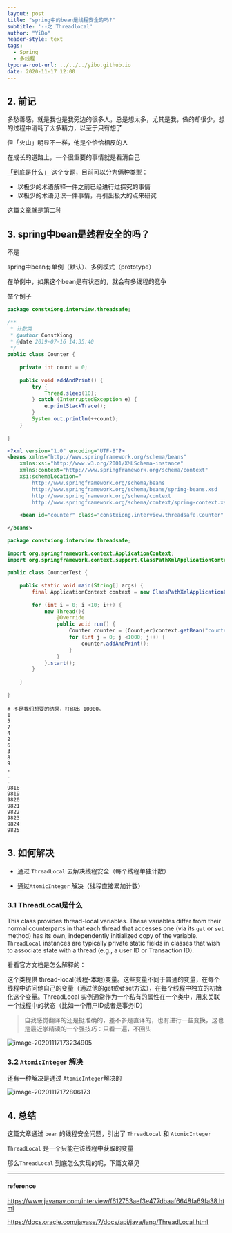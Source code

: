 ```yaml
---
layout: post
title: "spring中的bean是线程安全的吗?"
subtitle: '--之 Threadlocal'
author: "YiBo"
header-style: text
tags:
  - Spring  
  - 多线程
typora-root-url: ../../../yibo.github.io
date: 2020-11-17 12:00
---
```




## 2. 前记

多愁善感，就是我也是我旁边的很多人，总是想太多，尤其是我，做的却很少，想的过程中消耗了太多精力，以至于只有想了

但「火山」明显不一样，他是个恰恰相反的人

在成长的道路上，一个很重要的事情就是看清自己

[「到底是什么」](https://nominationp.github.io/2020/11/13/@bean%E6%98%AF%E4%BB%80%E4%B9%88/) 这个专题，目前可以分为俩种类型：

- 以极少的术语解释一件之前已经进行过探究的事情
- 以极少的术语见识一件事情，再引出极大的点来研究

这篇文章就是第二种



## 3. spring中bean是线程安全的吗？

不是

spring中bean有单例（默认）、多例模式（prototype）

在单例中，如果这个bean是有状态的，就会有多线程的竞争

举个例子

```java
package constxiong.interview.threadsafe;
 
/**
 * 计数类
 * @author ConstXiong
 * @date 2019-07-16 14:35:40
 */
public class Counter {
 
	private int count = 0;
	
	public void addAndPrint() {
		try {
			Thread.sleep(10);
		} catch (InterruptedException e) {
			e.printStackTrace();
		}
		System.out.println(++count);
	}
	
}
```

```xml
<?xml version="1.0" encoding="UTF-8"?>
<beans xmlns="http://www.springframework.org/schema/beans"
	xmlns:xsi="http://www.w3.org/2001/XMLSchema-instance"
	xmlns:context="http://www.springframework.org/schema/context"
	xsi:schemaLocation="
		http://www.springframework.org/schema/beans 
		http://www.springframework.org/schema/beans/spring-beans.xsd
	    http://www.springframework.org/schema/context
        http://www.springframework.org/schema/context/spring-context.xsd">
        
	<bean id="counter" class="constxiong.interview.threadsafe.Counter" />
	
</beans>
```

```java
package constxiong.interview.threadsafe;
 
import org.springframework.context.ApplicationContext;
import org.springframework.context.support.ClassPathXmlApplicationContext;
 
public class CounterTest {
	
	public static void main(String[] args) {
		final ApplicationContext context = new ClassPathXmlApplicationContext("spring_safe.xml");
 
		for (int i = 0; i <10; i++) {
			new Thread(){
				@Override
				public void run() {
					Counter counter = (Count;er)context.getBean("counter");
					for (int j = 0; j <1000; j++) {
						counter.addAndPrint();
					}
				}
			}.start();
		}
		
	}
	
}
```



```shell
# 不是我们想要的结果，打印出 10000。
1
5
7
4
2
6
3
8
9
.
.
.
9818
9819
9820
9821
9822
9823
9824
9825
```



## 3. 如何解决

- 通过 `ThreadLocal` 去解决线程安全（每个线程单独计数）

- 通过`AtomicInteger` 解决（线程直接累加计数）

  

### 3.1 ThreadLocal是什么

This class provides thread-local variables. These variables differ from their normal counterparts in that each thread that accesses one (via its `get` or `set` method) has its own, independently initialized copy of the variable. `ThreadLocal` instances are typically private static fields in classes that wish to associate state with a thread (e.g., a user ID or Transaction ID).

看看官方文档是怎么解释的：

这个类提供 thread-local(线程-本地)变量。这些变量不同于普通的变量，在每个线程中访问他自己的变量（通过他的get或者set方法），在每个线程中独立的初始化这个变量。ThreadLocal 实例通常作为一个私有的属性在一个类中，用来关联一个线程中的状态（比如一个用户ID或者是事务ID）

> 自我感觉翻译的还是挺准确的，差不多是直译的，也有进行一些变换，这也是最近学精读的一个强技巧：只看一遍，不回头

![image-20201117173234905](/img/in-post/2020-11/image-20201117173234905.png)

### 3.2 `AtomicInteger` 解决

还有一种解决是通过 `AtomicInteger`解决的

![image-20201117172806173](/img/in-post/2020-11/image-20201117172806173.png)





## 4. 总结

这篇文章通过 `bean` 的线程安全问题，引出了 `ThreadLocal` 和 `AtomicInteger`

 `ThreadLocal` 是一个只能在该线程中获取的变量

那么`ThreadLocal` 到底怎么实现的呢，下篇文章见





----------

#### reference

https://www.javanav.com/interview/f612753aef3e477dbaaf6648fa69fa38.html

https://docs.oracle.com/javase/7/docs/api/java/lang/ThreadLocal.html



































